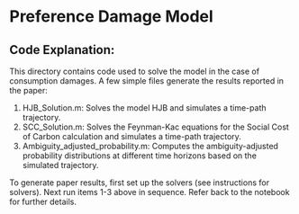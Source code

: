# Preference Damage Model

## Code Explanation:
This directory contains code used to solve the model in the case of consumption damages. A few simple files generate the results reported in the paper:

1. HJB_Solution.m: Solves the model HJB and simulates a time-path trajectory.
2. SCC_Solution.m: Solves the Feynman-Kac equations for the Social Cost of Carbon calculation and simulates a time-path trajectory. 
3. Ambiguity_adjusted_probability.m: Computes the ambiguity-adjusted probability distributions at different time horizons based on the simulated trajectory.

To generate paper results, first set up the solvers (see instructions for solvers). Next run items 1-3 above in sequence. Refer back to the notebook for further details.
